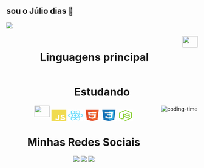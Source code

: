 ##   sou o Júlio dias     👋

 <div>  
   <img height="175em" src="https://github-readme-stats.vercel.app/api/top-langs/?username=julioSans&layout=compact&langs_count=16&theme=github_dark"/>
 </div>
 <br>
 <div align="center "style="display: flex; justify-content: space-between;"> 
       <br>     
       <h1> Linguagens principal </h1>
       <img loading="lazy" src="https://cdn.jsdelivr.net/gh/devicons/devicon/icons/java/java-original.svg" width="40" height="30"/>
 </div>
<div align="center">
       <h1> Estudando </h1>
       <img loading="lazy" src="https://cdn.jsdelivr.net/gh/devicons/devicon/icons/java/java-original.svg" width="40" height="30"/>
       <img align="right"height="150" alt="coding-time" src="code.gif">
       <img align="center" height="30" width="40" alt="js-icon"  src="https://raw.githubusercontent.com/devicons/devicon/master/icons/javascript/javascript-plain.svg">
       <img align="center" height="30" width="40" alt="react-icon" src="https://raw.githubusercontent.com/devicons/devicon/master/icons/react/react-original.svg">
       <img align="center" height="30" width="40" alt="html-icon" src="https://raw.githubusercontent.com/devicons/devicon/master/icons/html5/html5-original.svg">
       <img align="center" height="30" width="40" alt="css-icon" src="https://raw.githubusercontent.com/devicons/devicon/master/icons/css3/css3-original.svg">
       <img align="center" height="30" width="40" alt="nodejs-icon" src="https://raw.githubusercontent.com/devicons/devicon/master/icons/nodejs/nodejs-original.svg">
</div>
<div align="center">  
    <h1> Minhas Redes Sociais </h1>
    <a href = "mailto:juliodiassousadev@gmail.com"><img src="https://img.shields.io/badge/-Gmail-%23333?style=for-the-badge&logo=gmail&logoColor=white" target="_blank"></a>   	 
    <a href="https://www.linkedin.com/in/júlio-dias-b4a967290" target="_blank"><img src="https://img.shields.io/badge/-LinkedIn-%230077B5?style=for-the-badge&logo=linkedin&logoColor=white" target="_blank"></a> 
    <a href="https://instagram.com/jhuliodias" target="_blank"><img src="https://img.shields.io/badge/-Instagram-%23E4405F?style=for-the-badge&logo=instagram&logoColor=white" target="_blank"></a> 
</div>

